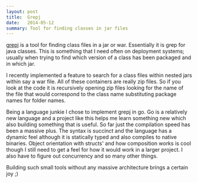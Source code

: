 ```yaml
---
layout: post
title:  Grepj
date:   2014-05-12
summary: Tool for finding classes in jar files
---
```


[grepj](https://github.com/rrevo/grepj) is a tool for finding class files in a jar or war. Essentially it is grep for java classes. This is something that I need often on deployment systems; usually when trying to find which version of a class has been packaged and in which jar.

I recently implemented a feature to search for a class files within nested jars within say a war file. All of these containers are really zip files. So if you look at the code it is recursively opening zip files looking for the name of the file that would correspond to the class name substituting package names for folder names.

Being a language junkie I chose to implement grepj in go. Go is a relatively new language and a project like this helps me learn something new which also building something that is useful. So far just the compilation speed has been a massive plus. The syntax is succinct and the language has a dynamic feel although it is statically typed and also compiles to native binaries. Object orientation with structs' and how composition works is cool though I still need to get a feel for how it would work in a larger project. I also have to figure out concurrency and so many other things.

Building such small tools without any massive architecture brings a certain joy ;)
